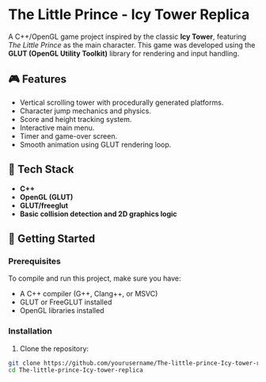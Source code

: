 # The Little Prince - Icy Tower Replica

A C++/OpenGL game project inspired by the classic **Icy Tower**, featuring *The Little Prince* as the main character. This game was developed using the **GLUT (OpenGL Utility Toolkit)** library for rendering and input handling.

## 🎮 Features

- Vertical scrolling tower with procedurally generated platforms.
- Character jump mechanics and physics.
- Score and height tracking system.
- Interactive main menu.
- Timer and game-over screen.
- Smooth animation using GLUT rendering loop.

## 🧱 Tech Stack

- **C++**
- **OpenGL (GLUT)**
- **GLUT/freeglut**
- **Basic collision detection and 2D graphics logic**

## 🚀 Getting Started

### Prerequisites

To compile and run this project, make sure you have:

- A C++ compiler (G++, Clang++, or MSVC)
- GLUT or FreeGLUT installed
- OpenGL libraries installed

### Installation

1. Clone the repository:

```bash
git clone https://github.com/yourusername/The-little-prince-Icy-tower-replica.git
cd The-little-prince-Icy-tower-replica
